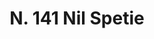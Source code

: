 ---
title: "N. 141 Nil Spetie"
permalink: "/edition/plant141/"
plant-name: "N. 141"
plant-number: "141"
plant-xml: "/assets/xml/plant141.xml"
plant-img1: "/assets/img/plant141_verso.jpg"
plant-img2: "/assets/img/plant141.jpg"
plant-title: "N. 141 Nil Spetie"
plant-wfo-link: ""
plant-kew-link: ""
plant-taxon-content: "Ipomoea purpurea Lam."
layout: single-xml
---